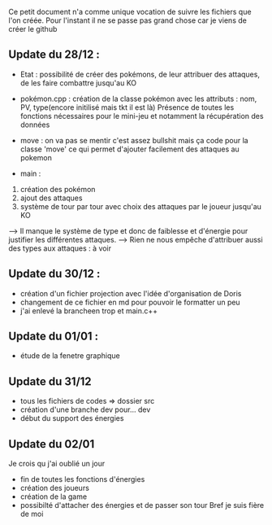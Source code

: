 Ce petit document n'a comme unique vocation de suivre les fichiers que l'on créée.
Pour l'instant il ne se passe pas grand chose car je viens de créer le github


## Update du 28/12 : 
- Etat : possibilité de créer des pokémons, de leur attribuer des attaques, de les faire combattre jusqu'au KO

- pokémon.cpp : création de la classe pokémon avec les attributs : nom, PV, type(encore initilisé mais tkt il est là)
    Présence de toutes les fonctions nécessaires pour le mini-jeu et notamment la récupération des données

- move : on va pas se mentir c'est assez bullshit mais ça code pour la classe 'move' ce qui permet d'ajouter facilement des attaques au pokemon

- main : 
1) création des pokémon
2) ajout des attaques
3) système de tour par tour avec choix des attaques par le joueur jusqu'au KO


--> Il manque le système de type et donc de faiblesse et d'énergie pour justifier les différentes attaques.
--> Rien ne nous empêche d'attribuer aussi des types aux attaques : à voir

## Update du 30/12 :

- création d'un fichier projection avec l'idée d'organisation de Doris
- changement de ce fichier en md pour pouvoir le formatter un peu
- j'ai enlevé la brancheen trop et main.c++




## Update du 01/01 : 
- étude de la fenetre graphique 

## Update du 31/12
- tous les fichiers de codes => dossier src
- création d'une branche dev pour... dev
- début du support des énergies

## Update du 02/01
Je crois qu j'ai oublié un jour
- fin de toutes les fonctions d'énergies
- création des joueurs
- création de la game
- possibilté d'attacher des énergies et de passer son tour
Bref je suis fière de moi
